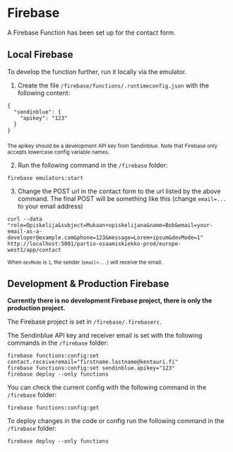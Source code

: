 # Firebase

A Firebase Function has been set up for the contact form.

## Local Firebase

To develop the function further, run it locally via the emulator.

1. Create the file `/firebase/functions/.runtimeconfig.json` with the following content:

```
{
  "sendinblue": {
    "apikey": "123"
  }
}

```

<sub>The apikey should be a development API key from Sendinblue.</sub>
<sub>Note that Firebase only accepts lowercase config variable names.</sub>

2. Run the following command in the `/firebase` folder:

  `firebase emulators:start`

3. Change the POST url in the contact form to the url listed by the above command.
The final POST will be something like this (change `email=...` to your email address)

```
curl --data "role=Opiskelija&subject=Mukaan+opiskelijana&name=Bob&email=your-email-as-a-developer@example.com&phone=123&message=Lorem+ipsum&devMode=1" http://localhost:5001/partio-osaamiskiekko-prod/europe-west1/app/contact
```

<sub>When `devMode` is `1`, the sender (`email=...`) will receive the email.

## Development & Production Firebase

**Currently there is no development Firebase project, there is only the production project.**

The Firebase project is set in `/firebase/.firebaserc`.

The Sendinblue API key and receiver email is set with the following commands in the `/firebase` folder:

```
firebase functions:config:set contact.receiveremail="firstname.lastname@kentauri.fi"
firebase functions:config:set sendinblue.apikey="123"
firebase deploy --only functions
```

You can check the current config with the following command in the `/firebase` folder:

```
firebase functions:config:get
```

To deploy changes in the code or config run the following command in the `/firebase` folder:

```
firebase deploy --only functions
```
